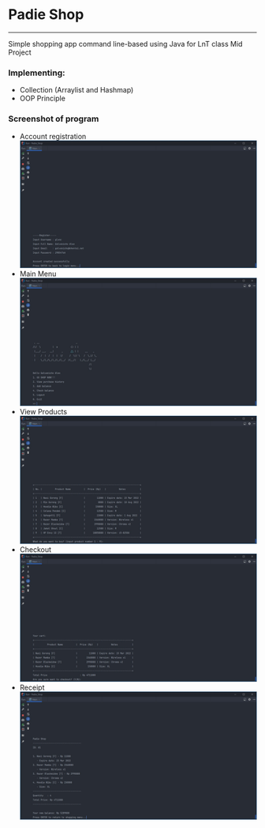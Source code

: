 # Padie Shop

---

Simple shopping app command line-based using Java for LnT class Mid Project

### Implementing:

- Collection (Arraylist and Hashmap)
- OOP Principle

### Screenshot of program

- Account registration
![registration](ssdemo/registration.jpg)
- Main Menu
![main-menu](ssdemo/mainmenu.jpg)
- View Products
![view-products](ssdemo/viewproducts.jpg)
- Checkout
![checkout](ssdemo/checkout.jpg)
- Receipt
![receipt](ssdemo/struct.jpg)